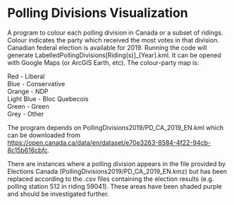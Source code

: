# Polling Divisions Visualization
A program to colour each polling division in Canada or a subset of ridings. Colour indicates the party which
received the most votes in that division. Canadian federal election is available for 2019. Running
the code will generate LabelledPollingDivisions[Riding(s)]_[Year].kml. It can be opened with Google Maps
(or ArcGIS Earth, etc). The colour-party map is:

Red - Liberal \
Blue - Conservative \
Orange - NDP \
Light Blue - Bloc Quebecois \
Green - Green \
Grey - Other

The program depends on PollingDivisions2019/PD_CA_2019_EN.kml which can be downloaded from
https://open.canada.ca/data/en/dataset/e70e3263-8584-4f22-94cb-8c15b616cbfc.

There are instances where a polling division appears in the file provided by Elections Canada
(PollingDivisions2019/PD_CA_2019_EN.kmz) but has been replaced according to the .csv files containing the election
results (e.g. polling station 512 in riding 59041). These areas have been shaded purple and should be
investigated further.
